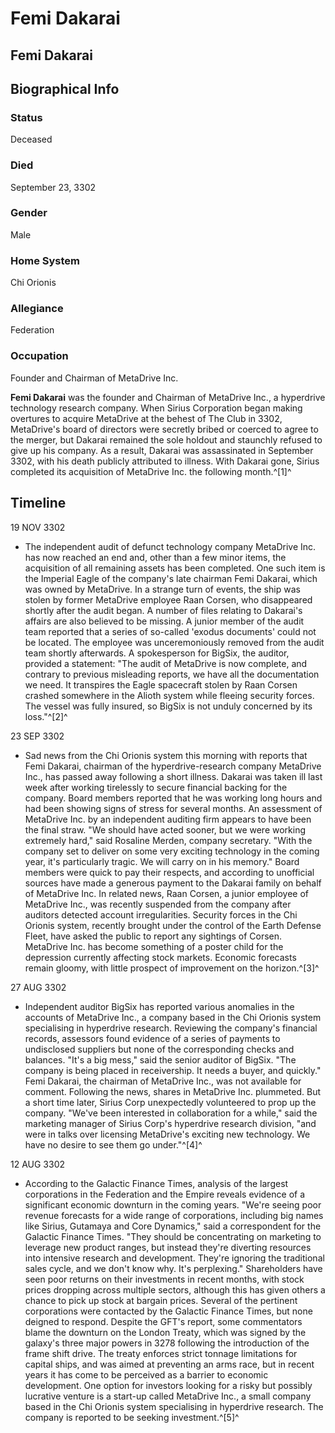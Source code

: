 # Femi Dakarai
## Femi Dakarai

		

## Biographical Info

### Status

Deceased

### Died

September 23, 3302

### Gender

Male

### Home System

Chi Orionis

### Allegiance

Federation

### Occupation

Founder and Chairman of MetaDrive Inc.

**Femi Dakarai** was the founder and Chairman of MetaDrive Inc., a hyperdrive technology research company. When Sirius Corporation began making overtures to acquire MetaDrive at the behest of The Club in 3302, MetaDrive's board of directors were secretly bribed or coerced to agree to the merger, but Dakarai remained the sole holdout and staunchly refused to give up his company. As a result, Dakarai was assassinated in September 3302, with his death publicly attributed to illness. With Dakarai gone, Sirius completed its acquisition of MetaDrive Inc. the following month.^[1]^

## Timeline

19 NOV 3302

- The independent audit of defunct technology company MetaDrive Inc. has now reached an end and, other than a few minor items, the acquisition of all remaining assets has been completed. One such item is the Imperial Eagle of the company's late chairman Femi Dakarai, which was owned by MetaDrive. In a strange turn of events, the ship was stolen by former MetaDrive employee Raan Corsen, who disappeared shortly after the audit began. A number of files relating to Dakarai's affairs are also believed to be missing. A junior member of the audit team reported that a series of so-called 'exodus documents' could not be located. The employee was unceremoniously removed from the audit team shortly afterwards. A spokesperson for BigSix, the auditor, provided a statement: "The audit of MetaDrive is now complete, and contrary to previous misleading reports, we have all the documentation we need. It transpires the Eagle spacecraft stolen by Raan Corsen crashed somewhere in the Alioth system while fleeing security forces. The vessel was fully insured, so BigSix is not unduly concerned by its loss."^[2]^

23 SEP 3302

- Sad news from the Chi Orionis system this morning with reports that Femi Dakarai, chairman of the hyperdrive-research company MetaDrive Inc., has passed away following a short illness. Dakarai was taken ill last week after working tirelessly to secure financial backing for the company. Board members reported that he was working long hours and had been showing signs of stress for several months. An assessment of MetaDrive Inc. by an independent auditing firm appears to have been the final straw. "We should have acted sooner, but we were working extremely hard," said Rosaline Merden, company secretary. "With the company set to deliver on some very exciting technology in the coming year, it's particularly tragic. We will carry on in his memory." Board members were quick to pay their respects, and according to unofficial sources have made a generous payment to the Dakarai family on behalf of MetaDrive Inc. In related news, Raan Corsen, a junior employee of MetaDrive Inc., was recently suspended from the company after auditors detected account irregularities. Security forces in the Chi Orionis system, recently brought under the control of the Earth Defense Fleet, have asked the public to report any sightings of Corsen. MetaDrive Inc. has become something of a poster child for the depression currently affecting stock markets. Economic forecasts remain gloomy, with little prospect of improvement on the horizon.^[3]^

27 AUG 3302

- Independent auditor BigSix has reported various anomalies in the accounts of MetaDrive Inc., a company based in the Chi Orionis system specialising in hyperdrive research. Reviewing the company's financial records, assessors found evidence of a series of payments to undisclosed suppliers but none of the corresponding checks and balances. "It's a big mess," said the senior auditor of BigSix. "The company is being placed in receivership. It needs a buyer, and quickly." Femi Dakarai, the chairman of MetaDrive Inc., was not available for comment. Following the news, shares in MetaDrive Inc. plummeted. But a short time later, Sirius Corp unexpectedly volunteered to prop up the company. "We've been interested in collaboration for a while," said the marketing manager of Sirius Corp's hyperdrive research division, "and were in talks over licensing MetaDrive's exciting new technology. We have no desire to see them go under."^[4]^

12 AUG 3302

- According to the Galactic Finance Times, analysis of the largest corporations in the Federation and the Empire reveals evidence of a significant economic downturn in the coming years. "We're seeing poor revenue forecasts for a wide range of corporations, including big names like Sirius, Gutamaya and Core Dynamics," said a correspondent for the Galactic Finance Times. "They should be concentrating on marketing to leverage new product ranges, but instead they're diverting resources into intensive research and development. They're ignoring the traditional sales cycle, and we don't know why. It's perplexing." Shareholders have seen poor returns on their investments in recent months, with stock prices dropping across multiple sectors, although this has given others a chance to pick up stock at bargain prices. Several of the pertinent corporations were contacted by the Galactic Finance Times, but none deigned to respond. Despite the GFT's report, some commentators blame the downturn on the London Treaty, which was signed by the galaxy's three major powers in 3278 following the introduction of the frame shift drive. The treaty enforces strict tonnage limitations for capital ships, and was aimed at preventing an arms race, but in recent years it has come to be perceived as a barrier to economic development. One option for investors looking for a risky but possibly lucrative venture is a start-up called MetaDrive Inc., a small company based in the Chi Orionis system specialising in hyperdrive research. The company is reported to be seeking investment.^[5]^